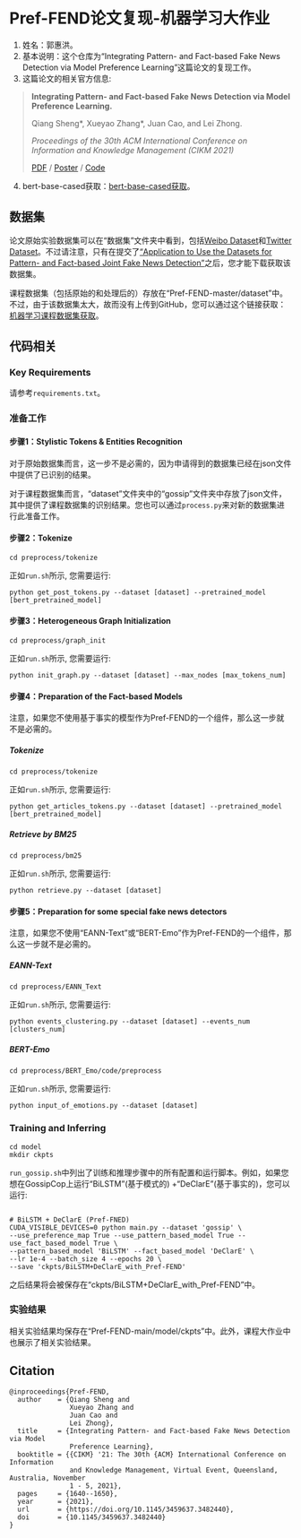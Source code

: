 # Pref-FEND论文复现-机器学习大作业

1. 姓名：郭惠洪。
2. 基本说明：这个仓库为“Integrating Pattern- and Fact-based Fake News Detection via Model Preference Learning”这篇论文的复现工作。
3. 这篇论文的相关官方信息:
> **Integrating Pattern- and Fact-based Fake News Detection via Model Preference Learning.**
>
> Qiang Sheng\*, Xueyao Zhang\*, Juan Cao, and Lei Zhong.
>
> *Proceedings of the 30th ACM International Conference on Information and Knowledge Management (CIKM 2021)*
>
> [PDF](https://dl.acm.org/doi/10.1145/3459637.3482440) / [Poster](https://www.zhangxueyao.com/data/cikm2021-PrefFEND-poster.pdf) / [Code](https://github.com/ICTMCG/Pref-FEND)
4. bert-base-cased获取：[bert-base-cased获取](https://github.com/rohithjoginapally/bert-base-cased)。


## 数据集

论文原始实验数据集可以在“数据集”文件夹中看到，包括[Weibo Dataset](https://github.com/ICTMCG/Pref-FEND/tree/main/dataset/Weibo)和[Twitter Dataset](https://github.com/ICTMCG/Pref-FEND/tree/main/dataset/Twitter)。不过请注意，只有在提交了[“Application to Use the Datasets for Pattern- and Fact-based Joint Fake News Detection”](https://forms.office.com/r/HF00qdb3Zk)之后，您才能下载获取该数据集。

课程数据集（包括原始的和处理后的）存放在“Pref-FEND-master/dataset”中。不过，由于该数据集太大，故而没有上传到GitHub，您可以通过这个链接获取：[机器学习课程数据集获取](https://www.alipan.com/s/PqyZphvLVeq)。


## 代码相关

### Key Requirements

请参考`requirements.txt`。

### 准备工作

#### 步骤1：Stylistic Tokens & Entities Recognition

对于原始数据集而言，这一步不是必需的，因为申请得到的数据集已经在json文件中提供了已识别的结果。

对于课程数据集而言，“dataset”文件夹中的“gossip”文件夹中存放了json文件，其中提供了课程数据集的识别结果。您也可以通过`process.py`来对新的数据集进行此准备工作。

#### 步骤2：Tokenize

```
cd preprocess/tokenize
```

正如`run.sh`所示, 您需要运行:

```
python get_post_tokens.py --dataset [dataset] --pretrained_model [bert_pretrained_model]
```

#### 步骤3：Heterogeneous Graph Initialization

```
cd preprocess/graph_init
```

正如`run.sh`所示, 您需要运行:

```
python init_graph.py --dataset [dataset] --max_nodes [max_tokens_num]
```

#### 步骤4：Preparation of the Fact-based Models

注意，如果您不使用基于事实的模型作为Pref-FEND的一个组件，那么这一步就不是必需的。

##### Tokenize

```
cd preprocess/tokenize
```

正如`run.sh`所示, 您需要运行:

```
python get_articles_tokens.py --dataset [dataset] --pretrained_model [bert_pretrained_model]
```

##### Retrieve by BM25

```
cd preprocess/bm25
```

正如`run.sh`所示, 您需要运行:

```
python retrieve.py --dataset [dataset]
```

#### 步骤5：Preparation for some special fake news detectors

注意，如果您不使用“EANN-Text”或“BERT-Emo”作为Pref-FEND的一个组件，那么这一步就不是必需的。

##### EANN-Text

```
cd preprocess/EANN_Text
```

正如`run.sh`所示, 您需要运行:

```
python events_clustering.py --dataset [dataset] --events_num [clusters_num]
```

##### BERT-Emo

```
cd preprocess/BERT_Emo/code/preprocess
```

正如`run.sh`所示, 您需要运行:

```
python input_of_emotions.py --dataset [dataset]
```

### Training and Inferring

```
cd model
mkdir ckpts
```

`run_gossip.sh`中列出了训练和推理步骤中的所有配置和运行脚本。例如，如果您想在GossipCop上运行“BiLSTM”(基于模式的) +“DeClarE”(基于事实的)，您可以运行:

```

# BiLSTM + DeClarE (Pref-FNED)
CUDA_VISIBLE_DEVICES=0 python main.py --dataset 'gossip' \
--use_preference_map True --use_pattern_based_model True --use_fact_based_model True \
--pattern_based_model 'BiLSTM' --fact_based_model 'DeClarE' \
--lr 1e-4 --batch_size 4 --epochs 20 \
--save 'ckpts/BiLSTM+DeClarE_with_Pref-FEND'

```

之后结果将会被保存在“ckpts/BiLSTM+DeClarE_with_Pref-FEND”中。

### 实验结果

相关实验结果均保存在“Pref-FEND-main/model/ckpts”中。此外，课程大作业中也展示了相关实验结果。

## Citation

```
@inproceedings{Pref-FEND,
  author    = {Qiang Sheng and
               Xueyao Zhang and
               Juan Cao and
               Lei Zhong},
  title     = {Integrating Pattern- and Fact-based Fake News Detection via Model
               Preference Learning},
  booktitle = {{CIKM} '21: The 30th {ACM} International Conference on Information
               and Knowledge Management, Virtual Event, Queensland, Australia, November
               1 - 5, 2021},
  pages     = {1640--1650},
  year      = {2021},
  url       = {https://doi.org/10.1145/3459637.3482440},
  doi       = {10.1145/3459637.3482440}
}
```
